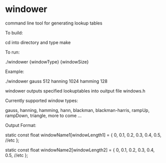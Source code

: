 # windower
command line tool for generating lookup tables



To build:

cd into directory and type make


To run:

./windower {windowType} {windowSize}



Example:

./windower gauss 512 hanning 1024 hamming 128

windower outputs specified lookuptables into ouitput file windows.h



Currently supported window types:

gauss,
hanning,
hamming,
hann,
blackman,
blackman-harris,
rampUp,
rampDown,
triangle,
more to come ...



Output Format:

static const float windowName1[windowLength1] =
{
  0,
  0.1,
  0.2,
  0.3,
  0.4,
  0.5,
  //etc
};

static const float windowName2[windowLength2] =
{
  0,
  0.1,
  0.2,
  0.3,
  0.4,
  0.5,
  //etc
};
